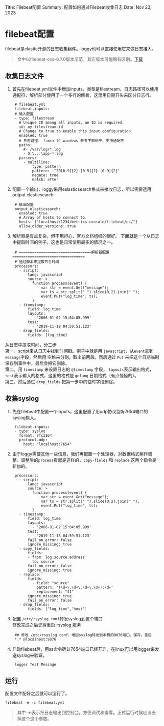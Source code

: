 Title:   Filebeat配置
Summary: 配置如何通过Filebeat收集日志
Date:    Nov 23, 2023

# filebeat配置

filebeat是elastic开源的日志收集组件。loggy也可以直接使用它来做日志接入。
> 文中以filebeat-oss-8.7.0版本示范，其它版本可能略有区别。[下载](https://www.elastic.co/cn/downloads/past-releases/filebeat-oss-8-7-0)

## 收集日志文件
1. 首先在filebeat.yml文件中增加inputs，类型是filestream，日志路径可以使用通配符，解析部分使用了一个多行的解析，这里用日期开头来区分日志行。   

        # filebeat.yml
        filebeat.inputs:
        # 输入配置
        - type: filestream
          # Unique ID among all inputs, an ID is required.
          id: my-filestream-id
          # Change to true to enable this input configuration.
          enabled: true
          # 日志路径， linux 和 windows 参考下面例子，支持通配符
          paths:
            #- /var/log/*.log
            - D:\...\app-*.log
          parsers:
            - multiline:
                type: pattern
                pattern: '^20[0-9]{2}-[0-9]{2}-[0-9]{2}'
                negate: true
                match: after

2. 配置一个输出，loggy采用eslasticsearch格式来接收日志，所以需要选用output.elasticsearch

        # 输出配置
        output.elasticsearch:
          enabled: true
          # Array of hosts to connect to.
          hosts: ["localhost:1234/metrics-console/filebeat/es/"]
          allow_older_versions: true

3. 解析器是有点复杂，但不用担心，官方文档组织的很好。
下面就是一个从日志中提取时间的例子，这也是日常使用最多的情况之一。

        # =================================解析器配置=================================
        # 通过脚本来提取日志时间
        processors:
          - script:
              lang: javascript
              source: >
                function process(event) {
                    var str = event.Get("message");
                    var ts = str.split(" ").slice(0,2).join(" ");
                    event.Put("log_time", ts);
                }
          - timestamp:
              field: log_time
              layouts:
                - '2006-01-02 15:04:05.999'
              test:
                - '2019-11-18 04:59:51.123'
          - drop_fields:
              fields: [log_time]
        
从日志中提取时间，分三步   
第一，script来从日志中找到时间戳。例子中就是用 `javascript`，从`event`拿到`message`字段，然后用   空格来分割，取出前两段。然后通过 `Put` 来把这个日期临时保存到事件中，最后会把它删除。    
第二，用 `timestamp` 来设置日志的 `@timestamp` 字段， `layouts`表示输出格式， `test`表示输入的格式，这里的格式是 `golang` 日期格式（有点怪怪的）。   
第三，然后通过 `drop_fields` 把第一步中的临时字段删除。

## 收集syslog

1. 先在filebeat中配置一个inputs，这里配置了用udp协议监听7654端口的syslog输入。

        filebeat.inputs:
        - type: syslog
          format: rfc3164
          protocol.udp:
            host: "localhost:7654"

2. 由于loggy需要其他一些信息，我们再配置一个处理器，对数据格式稍作调整。调整后的`process`看起是这样的，`copy-fields` 和 `replace` 这两个指令是新加的。
  
        processors:
          - script:
              lang: javascript
              source: >
                function process(event) {
                    var str = event.Get("message");
                    var ts = str.split(" ").slice(0,2).join(" ");
                    event.Put("log_time", ts);
                }
          - timestamp:
              field: log_time
              layouts:
                - '2006-01-02 15:04:05.999'
              test:
                - '2019-11-18 04:59:51.123'
              fail_on_error: false
              ignore_missing: true
          - copy_fields:
              fields:
              - from: log.source.address
                to: source
              fail_on_error: false
              ignore_missing: true
          - replace:
              fields:
                - field: "source"
                  pattern: '(\d+\.\d+\.\d+\.\d+):\d+'
                  replacement: "$1"
              ignore_missing: true
              fail_on_error: false
          - drop_fields:
              fields: ["log_time","host"]

2. 配置 `/etc/rsyslog.conf`转发syslog到这个端口    
修改完成之后记得重启 rsyslog 服务

        ## 修改 /etc/rsyslog.conf，增加syslog转发到本机的9876端口，保存，重启
        *.* @localhost:9876



2. 启动filebeat后，用ss命令确认7654端口已经开启，在linux可以用logger来发送syslog来验证。
        
        logger Test Message
        

## 运行
配置文件配好之后就可以运行了。
```
filebeat -e -c filebeat.yml
```
> 其中 -e表示把日志输出到控制台，方便调试和查看。正式运行时候应该去掉这个这个参数。
